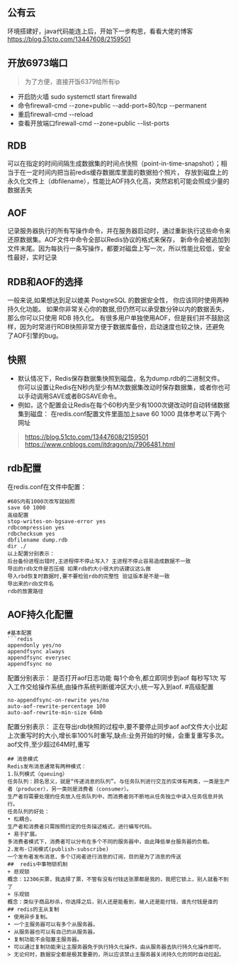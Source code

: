 ## 公有云
环境搭建好，java代码能连上后，开始下一步构思，看看大佬的博客
https://blog.51cto.com/13447608/2159501
## 开放6973端口
> 为了方便，直接开饭6379给所有ip
+ 开启防火墙 sudo systemctl start firewalld
+ 命令firewall-cmd --zone=public --add-port=80/tcp --permanent
+ 重启firewall-cmd --reload
+ 查看开放端口firewall-cmd --zone=public --list-ports
## RDB
可以在指定的时间间隔生成数据集的时间点快照（point-in-time-snapshot）；相当于在一定时间内把当前redis缓存数据库里面的数据拍个照片，
存放到磁盘上的永久化文件上（dbfilename），性能比AOF持久化高，突然宕机可能会照成少量的数据丢失
## AOF
记录服务器执行的所有写操作命令，并在服务器启动时，通过重新执行这些命令来还原数据集。AOF文件中命令全部以Redis协议的格式来保存，
新命令会被追加到文件末尾。因为每执行一条写操作，都要对磁盘上写一次，所以性能比较低，安全性最好，实时记录
## RDB和AOF的选择
一般来说,如果想达到足以媲美 PostgreSQL 的数据安全性， 你应该同时使用两种持久化功能。
如果你非常关心你的数据,但仍然可以承受数分钟以内的数据丢失， 那么你可以只使用 RDB 持久化。
有很多用户单独使用AOF，但是我们并不鼓励这样，因为时常进行RDB快照非常方便于数据库备份，启动速度也较之快，还避免了AOF引擎的bug。
## 快照
+ 默认情况下，Redis保存数据集快照到磁盘，名为dump.rdb的二进制文件。
你可以设置让Redis在N秒内至少有M次数据集改动时保存数据集，或者你也可以手动调用SAVE或者BGSAVE命令。
+ 例如，这个配置会让Redis在每个60秒内至少有1000次键改动时自动转储数据集到磁盘：
在redis.conf配置文件里面加上save 60 1000
具体参考以下两个网址
> https://blog.51cto.com/13447608/2159501
https://www.cnblogs.com/itdragon/p/7906481.html
## rdb配置
在redis.conf在文件中配置：
```redis
#60S内有1000次改写就拍照
save 60 1000 
高级配置
stop-writes-on-bgsave-error yes
rdbcompression yes 
rdbchecksum yes
dbfilename dump.rdb
dir ./ 
以上配置分别表示：
后台备份进程出错时,主进程停不停止写入? 主进程不停止容易造成数据不一致 
导出的rdb文件是否压缩 如果rdb的大小很大的话建议这么做
导入rbd恢复时数据时,要不要检验rdb的完整性 验证版本是不是一致
导出来的rdb文件名
rdb的放置路径
```
## AOF持久化配置
```redis
#基本配置
```redis
appendonly yes/no
appendfsync always
appendfsync everysec
appendfsync no
```
配置分别表示：
是否打开aof日志功能
每1个命令,都立即同步到aof 
每秒写1次
写入工作交给操作系统,由操作系统判断缓冲区大小,统一写入到aof.
#高级配置
```redis
no-appendfsync-on-rewrite yes/no
auto-aof-rewrite-percentage 100 
auto-aof-rewrite-min-size 64mb
```
配置分别表示：
正在导出rdb快照的过程中,要不要停止同步aof
aof文件大小比起上次重写时的大小,增长率100%时重写,缺点:业务开始的时候，会重复重写多次。
aof文件,至少超过64M时,重写
```
## 消息模式
Redis发布消息通常有两种模式：
1.队列模式（queuing）
任务队列：顾名思义，就是“传递消息的队列”。与任务队列进行交互的实体有两类，一类是生产者（producer），另一类则是消费者（consumer）。  
生产者将需要处理的任务放入任务队列中，而消费者则不断地从任务独立中读入任务信息并执行。
任务队列的好处：
• 松耦合。
生产者和消费者只需按照约定的任务描述格式，进行编写代码。
• 易于扩展。
多消费者模式下，消费者可以分布在多个不同的服务器中，由此降低单台服务器的负载。
2.发布-订阅模式(publish-subscribe)
一个发布者发布消息，多个订阅者进行消息的订阅，目的是为了消息的传送
##  redis中事物锁机制
+ 悲观锁
概念：12306买票，我选择了票，不管有没有付钱这张票都是我的，我把它锁上，别人就看不到了
+ 乐观锁
概念：类似于商品秒杀，你选择之后，别人还是能看到，被人还是能付钱，谁先付钱是谁的
## redis的主从复制
• 使用异步复制。
• 一个主服务器可以有多个从服务器。
• 从服务器也可以有自己的从服务器。
• 复制功能不会阻塞主服务器。
• 可以通过复制功能来让主服务器免于执行持久化操作，由从服务器去执行持久化操作即可。
> 无论何时，数据安全都是极其重要的，所以应该禁止主服务器关闭持久化的同时自动拉起。
